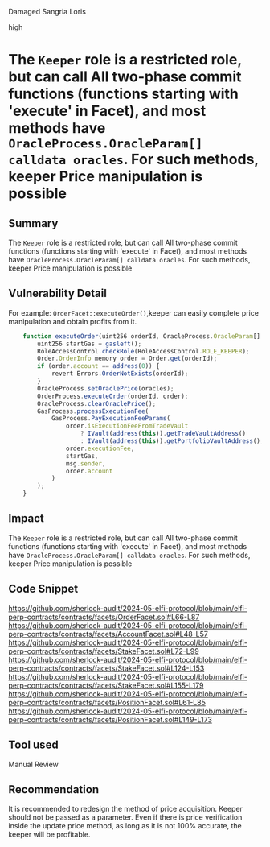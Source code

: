 Damaged Sangria Loris

high

# The `Keeper` role is a restricted role, but can call All two-phase commit functions (functions starting with 'execute' in Facet), and most methods have `OracleProcess.OracleParam[] calldata oracles`. For such methods, keeper Price manipulation is possible

## Summary
The `Keeper` role is a restricted role, but can call All two-phase commit functions (functions starting with 'execute' in Facet), and most methods have `OracleProcess.OracleParam[] calldata oracles`. For such methods, keeper Price manipulation is possible
## Vulnerability Detail
For example: 
`OrderFacet::executeOrder()`,keeper can easily complete price manipulation and obtain profits from it.
```js
    function executeOrder(uint256 orderId, OracleProcess.OracleParam[] calldata oracles) external override {
        uint256 startGas = gasleft();
        RoleAccessControl.checkRole(RoleAccessControl.ROLE_KEEPER);
        Order.OrderInfo memory order = Order.get(orderId);
        if (order.account == address(0)) {
            revert Errors.OrderNotExists(orderId);
        }
        OracleProcess.setOraclePrice(oracles);
        OrderProcess.executeOrder(orderId, order);
        OracleProcess.clearOraclePrice();
        GasProcess.processExecutionFee(
            GasProcess.PayExecutionFeeParams(
                order.isExecutionFeeFromTradeVault
                    ? IVault(address(this)).getTradeVaultAddress()
                    : IVault(address(this)).getPortfolioVaultAddress(),
                order.executionFee,
                startGas,
                msg.sender,
                order.account
            )
        );
    }
```
## Impact
The `Keeper` role is a restricted role, but can call All two-phase commit functions (functions starting with 'execute' in Facet), and most methods have `OracleProcess.OracleParam[] calldata oracles`. For such methods, keeper Price manipulation is possible
## Code Snippet
https://github.com/sherlock-audit/2024-05-elfi-protocol/blob/main/elfi-perp-contracts/contracts/facets/OrderFacet.sol#L66-L87
https://github.com/sherlock-audit/2024-05-elfi-protocol/blob/main/elfi-perp-contracts/contracts/facets/AccountFacet.sol#L48-L57
https://github.com/sherlock-audit/2024-05-elfi-protocol/blob/main/elfi-perp-contracts/contracts/facets/StakeFacet.sol#L72-L99
https://github.com/sherlock-audit/2024-05-elfi-protocol/blob/main/elfi-perp-contracts/contracts/facets/StakeFacet.sol#L124-L153
https://github.com/sherlock-audit/2024-05-elfi-protocol/blob/main/elfi-perp-contracts/contracts/facets/StakeFacet.sol#L155-L179
https://github.com/sherlock-audit/2024-05-elfi-protocol/blob/main/elfi-perp-contracts/contracts/facets/PositionFacet.sol#L61-L85
https://github.com/sherlock-audit/2024-05-elfi-protocol/blob/main/elfi-perp-contracts/contracts/facets/PositionFacet.sol#L149-L173
## Tool used

Manual Review

## Recommendation
It is recommended to redesign the method of price acquisition. Keeper should not be passed as a parameter. Even if there is price verification inside the update price method, as long as it is not 100% accurate, the keeper will be profitable.
